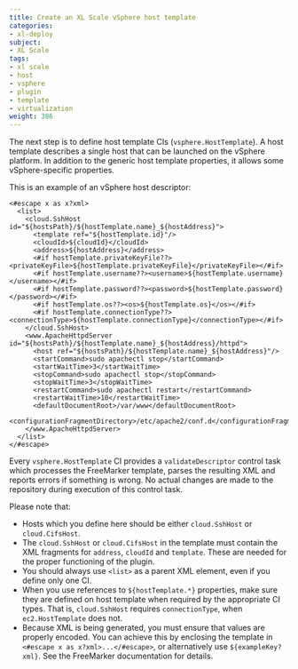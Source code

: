 ```yaml
---
title: Create an XL Scale vSphere host template
categories:
- xl-deploy
subject:
- XL Scale
tags:
- xl scale
- host
- vsphere
- plugin
- template
- virtualization
weight: 386
---
```


The next step is to define host template CIs (```vsphere.HostTemplate```). A host template describes a single host that can be launched on the vSphere platform. In addition to the generic host template properties, it allows some vSphere-specific properties.

This is an example of an vSphere host descriptor:

    <#escape x as x?xml>
      <list>
        <cloud.SshHost id="${hostsPath}/${hostTemplate.name}_${hostAddress}">
          <template ref="${hostTemplate.id}"/>
          <cloudId>${cloudId}</cloudId>
          <address>${hostAddress}</address>
          <#if hostTemplate.privateKeyFile??><privateKeyFile>${hostTemplate.privateKeyFile}</privateKeyFile></#if>
          <#if hostTemplate.username??><username>${hostTemplate.username}</username></#if>
          <#if hostTemplate.password??><password>${hostTemplate.password}</password></#if>
          <#if hostTemplate.os??><os>${hostTemplate.os}</os></#if>
          <#if hostTemplate.connectionType??><connectionType>${hostTemplate.connectionType}</connectionType></#if>
        </cloud.SshHost>
        <www.ApacheHttpdServer id="${hostsPath}/${hostTemplate.name}_${hostAddress}/httpd">
          <host ref="${hostsPath}/${hostTemplate.name}_${hostAddress}"/>
          <startCommand>sudo apachectl stop</startCommand>
          <startWaitTime>3</startWaitTime>
          <stopCommand>sudo apachectl stop</stopCommand>
          <stopWaitTime>3</stopWaitTime>
          <restartCommand>sudo apachectl restart</restartCommand>
          <restartWaitTime>10</restartWaitTime>
          <defaultDocumentRoot>/var/www</defaultDocumentRoot>
          <configurationFragmentDirectory>/etc/apache2/conf.d</configurationFragmentDirectory>
        </www.ApacheHttpdServer>
      </list>
    </#escape>

Every ```vsphere.HostTemplate``` CI provides a ```validateDescriptor``` control task which processes the FreeMarker template, parses the resulting XML and reports errors if something is wrong. No actual changes are made to the repository during execution of this control task.

Please note that:

* Hosts which you define here should be either ```cloud.SshHost``` or ```cloud.CifsHost```.
* The ```cloud.SshHost``` or ```cloud.CifsHost``` in the template must contain the XML fragments for ```address```, ```cloudId``` and ```template```. These are needed for the proper functioning of the plugin.
* You should always use ```<list>``` as a parent XML element, even if you define only one CI.
* When you use references to ```${hostTemplate.*}``` properties, make sure they are defined on host template when required by the appropriate CI types. That is, ```cloud.SshHost``` requires ```connectionType```, when ```ec2.HostTemplate``` does not.
* Because XML is being generated, you must ensure that values are properly encoded. You can achieve this by enclosing the template in ```<#escape x as x?xml>...</#escape>```, or alternatively use ```${exampleKey?xml}```. See the FreeMarker documentation for details.
